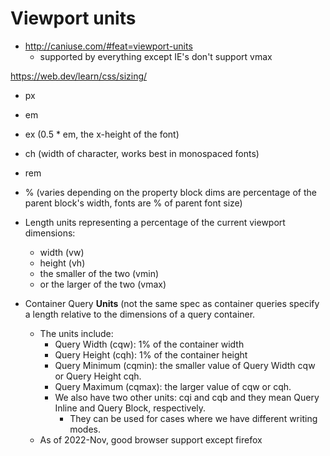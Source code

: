 # Viewport units

* http://caniuse.com/#feat=viewport-units
    * supported by everything except IE's don't support vmax

https://web.dev/learn/css/sizing/

* px
* em
* ex (0.5 * em, the x-height of the font)
* ch (width of character, works best in monospaced fonts)
* rem
* % (varies depending on the property block dims are percentage of the parent block's width, fonts are % of parent font size)
* Length units representing a percentage of the current viewport dimensions:
  * width (vw)
  * height (vh)
  * the smaller of the two (vmin)
  * or the larger of the two (vmax)

* Container Query **Units** (not the same spec as container queries  specify a length relative to the dimensions of a query container.
  * The units include:
    * Query Width (cqw): 1% of the container width
    * Query Height (cqh): 1% of the container height
    * Query Minimum (cqmin): the smaller value of Query Width cqw or Query Height cqh.
    * Query Maximum (cqmax): the larger value of cqw or cqh.
    * We also have two other units: cqi and cqb and they mean Query Inline and Query Block, respectively.
      * They can be used for cases where we have different writing modes.
  * As of 2022-Nov, good browser support except firefox
